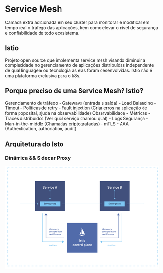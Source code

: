 # Service Mesh

Camada extra adicionada em seu cluster para monitorar e modificar em tempo real o tráfego das aplicações, bem como elevar o nível de segurança e confiabilidade de todo ecosistema.

## Istio

Projeto open source que implementa service mesh visando diminuir a complexidade no gerenciamento de aplicações distribuídas independente de qual linguagem ou tecnologia as elas foram desenvolvidas.
Istio não é uma plataforma exclusiva para o k8s.

## Porque preciso de uma Service Mesh? Istio?

Gerenciamento de tráfego
    - Gateways (entrada e saída)
    - Load Balancing
    - Timout
    - Políticas de retry
    - Fault injection (Criar erros na aplicação de forma poposital, ajuda na observabilidade)
Observabilidade
    - Métricas
    - Traces distribuídos (Ver qual serviço chamou qual)
    - Logs
Segurança
    - Man-in-the-middle (Chamadas criptografadas)
    - mTLS
    - AAA (Authentication, authoriation, audit)

## Arquitetura do Isto

### Dinâmica && Sidecar Proxy
![Istio Architecture](./image/istio_archtecture.png)

